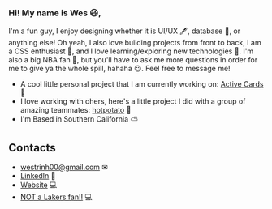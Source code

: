 ### Hi! My name is Wes 😃,

I'm a fun guy, I enjoy designing whether it is UI/UX 🖋, database 📂, or anything else! Oh yeah, I also love building projects from front to back, I am a CSS enthusiast 🎨, and I love learning/exploring new technologies 📱. I'm also a big NBA fan 🏀, but you'll have to ask me more questions in order for me to give ya the whole spill, hahaha 😉. Feel free to message me! 

- A cool little personal project that I am currently working on: <a href="https://frontlinecards.herokuapp.com/" target="_blank">Active Cards</a> 📇
- I love working with ohers, here's a little project I did with a group of amazing teammates: <a href="https://hotpotato-app.herokuapp.com/" target="_blank">hotpotato</a> 🥔
- I'm Based in Southern California ⛅

## Contacts
- westrinh00@gmail.com ✉
- <a href="https://www.linkedin.com/in/wes-trinh-28b526220/">LinkedIn</a> 🤵
- <a href="https://westrinhkl.github.io/">Website</a> 💻
- <a href="https://www.nba.com/clippers/">NOT a Lakers fan!!</a> 💻
